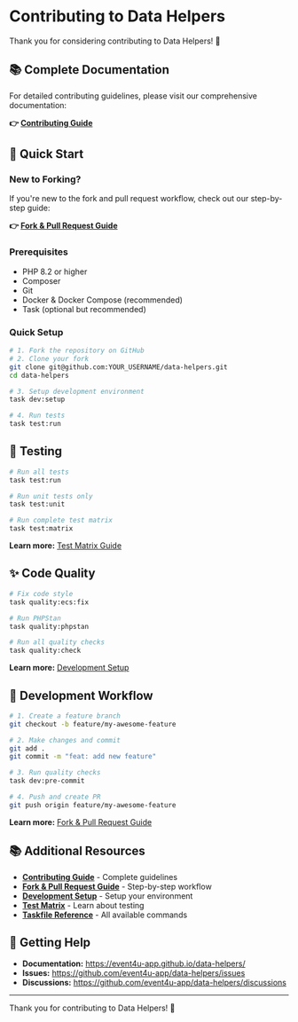 # Contributing to Data Helpers

Thank you for considering contributing to Data Helpers! 🎉

## 📚 Complete Documentation

For detailed contributing guidelines, please visit our comprehensive documentation:

**👉 [Contributing Guide](https://event4u-app.github.io/data-helpers/guides/contributing/)**

## 🚀 Quick Start

### New to Forking?

If you're new to the fork and pull request workflow, check out our step-by-step guide:

**👉 [Fork & Pull Request Guide](https://event4u-app.github.io/data-helpers/guides/fork-and-pull-request/)**

### Prerequisites

- PHP 8.2 or higher
- Composer
- Git
- Docker & Docker Compose (recommended)
- Task (optional but recommended)

### Quick Setup

```bash
# 1. Fork the repository on GitHub
# 2. Clone your fork
git clone git@github.com:YOUR_USERNAME/data-helpers.git
cd data-helpers

# 3. Setup development environment
task dev:setup

# 4. Run tests
task test:run
```

## 🧪 Testing

```bash
# Run all tests
task test:run

# Run unit tests only
task test:unit

# Run complete test matrix
task test:matrix
```

**Learn more:** [Test Matrix Guide](https://event4u-app.github.io/data-helpers/guides/test-matrix/)

## ✨ Code Quality

```bash
# Fix code style
task quality:ecs:fix

# Run PHPStan
task quality:phpstan

# Run all quality checks
task quality:check
```

**Learn more:** [Development Setup](https://event4u-app.github.io/data-helpers/guides/development-setup/)

## 🔄 Development Workflow

```bash
# 1. Create a feature branch
git checkout -b feature/my-awesome-feature

# 2. Make changes and commit
git add .
git commit -m "feat: add new feature"

# 3. Run quality checks
task dev:pre-commit

# 4. Push and create PR
git push origin feature/my-awesome-feature
```

**Learn more:** [Fork & Pull Request Guide](https://event4u-app.github.io/data-helpers/guides/fork-and-pull-request/)

## 📚 Additional Resources

- **[Contributing Guide](https://event4u-app.github.io/data-helpers/guides/contributing/)** - Complete guidelines
- **[Fork & Pull Request Guide](https://event4u-app.github.io/data-helpers/guides/fork-and-pull-request/)** - Step-by-step workflow
- **[Development Setup](https://event4u-app.github.io/data-helpers/guides/development-setup/)** - Setup your environment
- **[Test Matrix](https://event4u-app.github.io/data-helpers/guides/test-matrix/)** - Learn about testing
- **[Taskfile Reference](https://event4u-app.github.io/data-helpers/guides/taskfile-reference/)** - All available commands

## 🤝 Getting Help

- **Documentation:** https://event4u-app.github.io/data-helpers/
- **Issues:** https://github.com/event4u-app/data-helpers/issues
- **Discussions:** https://github.com/event4u-app/data-helpers/discussions

---

Thank you for contributing to Data Helpers! 🎉

